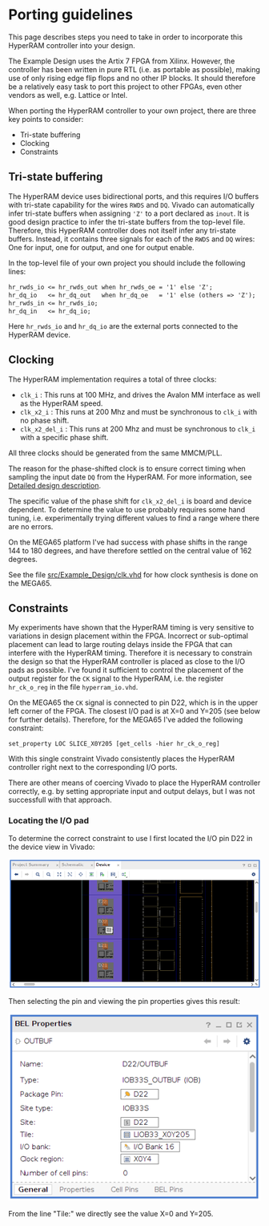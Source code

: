 # Porting guidelines

This page describes steps you need to take in order to incorporate this
HyperRAM controller into your design.

The Example Design uses the Artix 7 FPGA from Xilinx.  However, the controller
has been written in pure RTL (i.e. as portable as possible), making use of only
rising edge flip flops and no other IP blocks. It should therefore be a
relatively easy task to port this project to other FPGAs, even other vendors as
well, e.g. Lattice or Intel.

When porting the HyperRAM controller to your own project, there are three key
points to consider:

* Tri-state buffering
* Clocking
* Constraints


## Tri-state buffering

The HyperRAM device uses bidirectional ports, and this requires I/O buffers
with tri-state capability for the wires `RWDS` and `DQ`. Vivado can
automatically infer tri-state buffers when assigning `'Z'` to a port declared
as `inout`.  It is good design practice to infer the tri-state buffers from the
top-level file. Therefore, this HyperRAM controller does not itself infer any
tri-state buffers. Instead, it contains three signals for each of the `RWDS` and
`DQ` wires: One for input, one for output, and one for output enable.

In the top-level file of your own project you should include the following lines:

```
hr_rwds_io <= hr_rwds_out when hr_rwds_oe = '1' else 'Z';
hr_dq_io   <= hr_dq_out   when hr_dq_oe   = '1' else (others => 'Z');
hr_rwds_in <= hr_rwds_io;
hr_dq_in   <= hr_dq_io;
```

Here `hr_rwds_io` and `hr_dq_io` are the external ports connected to the HyperRAM
device.


## Clocking

The HyperRAM implementation requires a total of three clocks:

* `clk_i`        : This runs at 100 MHz, and drives the Avalon MM interface as
  well as the HyperRAM speed.
* `clk_x2_i`     : This runs at 200 Mhz and must be synchronous to `clk_i` with
  no phase shift.
* `clk_x2_del_i` : This runs at 200 Mhz and must be synchronous to `clk_i` with
  a specific phase shift.

All three clocks should be generated from the same MMCM/PLL.

The reason for the phase-shifted clock is to ensure correct timing when
sampling the input date `DQ` from the HyperRAM. For more information, see
[Detailed design description](src/hyperram/README.md#hyperram_io.vhd).

The specific value of the phase shift for `clk_x2_del_i` is board and device
dependent. To determine the value to use probably requires some hand tuning,
i.e. experimentally trying different values to find a range where there are no
errors.

On the MEGA65 platform I've had success with phase shifts in the range 144 to
180 degrees, and have therefore settled on the central value of 162 degrees.

See the file [src/Example_Design/clk.vhd](src/Example_Design/clk.vhd) for how
clock synthesis is done on the MEGA65.


## Constraints

My experiments have shown that the HyperRAM timing is very sensitive to
variations in design placement within the FPGA. Incorrect or sub-optimal
placement can lead to large routing delays inside the FPGA that can interfere
with the HyperRAM timing.  Therefore it is necessary to constrain the design so
that the HyperRAM controller is placed as close to the I/O pads as possible.
I've found it sufficient to control the placement of the output register for
the `CK` signal to the HyperRAM, i.e. the register `hr_ck_o_reg` in the file
`hyperram_io.vhd`.

On the MEGA65 the `CK` signal is connected to pin D22, which is in the upper
left corner of the FPGA. The closest I/O pad is at X=0 and Y=205 (see below for
further details). Therefore, for the MEGA65 I've added the following
constraint:

```
set_property LOC SLICE_X0Y205 [get_cells -hier hr_ck_o_reg]
```

With this single constraint Vivado consistently places the HyperRAM controller
right next to the corresponding I/O ports.

There are other means of coercing Vivado to place the HyperRAM controller
correctly, e.g. by setting appropriate input and output delays, but I was not
successfull with that approach.

### Locating the I/O pad

To determine the correct constraint to use I first located the I/O pin D22 in
the device view in Vivado:

![device view](doc/device_view.png)

Then selecting the pin and viewing the pin properties gives this result:

![pin properties](doc/iopad.png)

From the line "Tile:" we directly see the value X=0 and Y=205.

